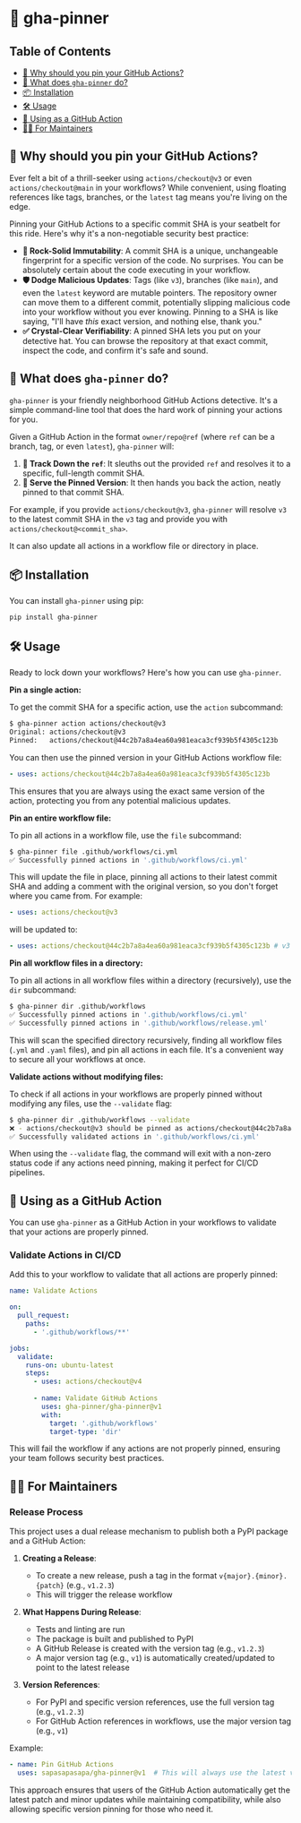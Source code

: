 # 📌 gha-pinner

## Table of Contents

- [🤔 Why should you pin your GitHub Actions?](#-why-should-you-pin-your-github-actions)
- [🚀 What does `gha-pinner` do?](#-what-does-gha-pinner-do)
- [📦 Installation](#-installation)
- [🛠️ Usage](#️-usage)
- [🔄 Using as a GitHub Action](#-using-as-a-github-action)
- [👨‍💻 For Maintainers](#-for-maintainers)

## 🤔 Why should you pin your GitHub Actions?

Ever felt a bit of a thrill-seeker using `actions/checkout@v3` or even `actions/checkout@main` in your workflows? While convenient, using floating references like tags, branches, or the `latest` tag means you're living on the edge.

Pinning your GitHub Actions to a specific commit SHA is your seatbelt for this ride. Here's why it's a non-negotiable security best practice:

- **🔐 Rock-Solid Immutability**: A commit SHA is a unique, unchangeable fingerprint for a specific version of the code. No surprises. You can be absolutely certain about the code executing in your workflow.
- **🛡️ Dodge Malicious Updates**: Tags (like `v3`), branches (like `main`), and even the `latest` keyword are mutable pointers. The repository owner can move them to a different commit, potentially slipping malicious code into your workflow without you ever knowing. Pinning to a SHA is like saying, "I'll have *this* exact version, and nothing else, thank you."
- **✅ Crystal-Clear Verifiability**: A pinned SHA lets you put on your detective hat. You can browse the repository at that exact commit, inspect the code, and confirm it's safe and sound.

## 🚀 What does `gha-pinner` do?

`gha-pinner` is your friendly neighborhood GitHub Actions detective. It's a simple command-line tool that does the hard work of pinning your actions for you.

Given a GitHub Action in the format `owner/repo@ref` (where `ref` can be a branch, tag, or even `latest`), `gha-pinner` will:

1.  **🔎 Track Down the `ref`**: It sleuths out the provided `ref` and resolves it to a specific, full-length commit SHA.
2.  **📍 Serve the Pinned Version**: It then hands you back the action, neatly pinned to that commit SHA.

For example, if you provide `actions/checkout@v3`, `gha-pinner` will resolve `v3` to the latest commit SHA in the `v3` tag and provide you with `actions/checkout@<commit_sha>`.

It can also update all actions in a workflow file or directory in place.

## 📦 Installation

You can install `gha-pinner` using pip:

```bash
pip install gha-pinner
```

## 🛠️ Usage

Ready to lock down your workflows? Here's how you can use `gha-pinner`.

**Pin a single action:**

To get the commit SHA for a specific action, use the `action` subcommand:

```bash
$ gha-pinner action actions/checkout@v3
Original: actions/checkout@v3
Pinned:   actions/checkout@44c2b7a8a4ea60a981eaca3cf939b5f4305c123b
```

You can then use the pinned version in your GitHub Actions workflow file:

```yaml
- uses: actions/checkout@44c2b7a8a4ea60a981eaca3cf939b5f4305c123b
```

This ensures that you are always using the exact same version of the action, protecting you from any potential malicious updates.

**Pin an entire workflow file:**

To pin all actions in a workflow file, use the `file` subcommand:

```bash
$ gha-pinner file .github/workflows/ci.yml
✅ Successfully pinned actions in '.github/workflows/ci.yml'
```

This will update the file in place, pinning all actions to their latest commit SHA and adding a comment with the original version, so you don't forget where you came from. For example:

```yaml
- uses: actions/checkout@v3
```

will be updated to:

```yaml
- uses: actions/checkout@44c2b7a8a4ea60a981eaca3cf939b5f4305c123b # v3
```

**Pin all workflow files in a directory:**

To pin all actions in all workflow files within a directory (recursively), use the `dir` subcommand:

```bash
$ gha-pinner dir .github/workflows
✅ Successfully pinned actions in '.github/workflows/ci.yml'
✅ Successfully pinned actions in '.github/workflows/release.yml'
```

This will scan the specified directory recursively, finding all workflow files (`.yml` and `.yaml` files), and pin all actions in each file. It's a convenient way to secure all your workflows at once.

**Validate actions without modifying files:**

To check if all actions in your workflows are properly pinned without modifying any files, use the `--validate` flag:

```bash
$ gha-pinner dir .github/workflows --validate
❌ - actions/checkout@v3 should be pinned as actions/checkout@44c2b7a8a4ea60a981eaca3cf939b5f4305c123b
✅ Successfully validated actions in '.github/workflows/ci.yml'
```

When using the `--validate` flag, the command will exit with a non-zero status code if any actions need pinning, making it perfect for CI/CD pipelines.

## 🔄 Using as a GitHub Action

You can use `gha-pinner` as a GitHub Action in your workflows to validate that your actions are properly pinned.

### Validate Actions in CI/CD

Add this to your workflow to validate that all actions are properly pinned:

```yaml
name: Validate Actions

on:
  pull_request:
    paths:
      - '.github/workflows/**'

jobs:
  validate:
    runs-on: ubuntu-latest
    steps:
      - uses: actions/checkout@v4
      
      - name: Validate GitHub Actions
        uses: gha-pinner/gha-pinner@v1
        with:
          target: '.github/workflows'
          target-type: 'dir'
```

This will fail the workflow if any actions are not properly pinned, ensuring your team follows security best practices.

## 👨‍💻 For Maintainers

### Release Process

This project uses a dual release mechanism to publish both a PyPI package and a GitHub Action:

1. **Creating a Release**:
   - To create a new release, push a tag in the format `v{major}.{minor}.{patch}` (e.g., `v1.2.3`)
   - This will trigger the release workflow

2. **What Happens During Release**:
   - Tests and linting are run
   - The package is built and published to PyPI
   - A GitHub Release is created with the version tag (e.g., `v1.2.3`)
   - A major version tag (e.g., `v1`) is automatically created/updated to point to the latest release

3. **Version References**:
   - For PyPI and specific version references, use the full version tag (e.g., `v1.2.3`)
   - For GitHub Action references in workflows, use the major version tag (e.g., `v1`)

Example:
```yaml
- name: Pin GitHub Actions
  uses: sapasapasapa/gha-pinner@v1  # This will always use the latest v1.x.x release
```

This approach ensures that users of the GitHub Action automatically get the latest patch and minor updates while maintaining compatibility, while also allowing specific version pinning for those who need it.
